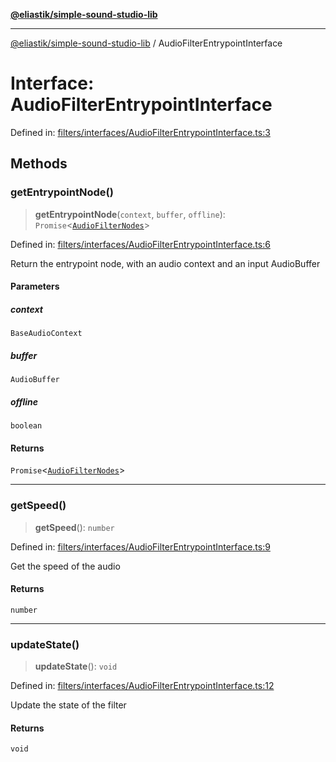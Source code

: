 [**@eliastik/simple-sound-studio-lib**](../README.md)

***

[@eliastik/simple-sound-studio-lib](../globals.md) / AudioFilterEntrypointInterface

# Interface: AudioFilterEntrypointInterface

Defined in: [filters/interfaces/AudioFilterEntrypointInterface.ts:3](https://github.com/Eliastik/simple-sound-studio-lib/blob/b65a8fd23e374795fe23a2588430ae96578f8619/lib/filters/interfaces/AudioFilterEntrypointInterface.ts#L3)

## Methods

### getEntrypointNode()

> **getEntrypointNode**(`context`, `buffer`, `offline`): `Promise`\<[`AudioFilterNodes`](AudioFilterNodes.md)\>

Defined in: [filters/interfaces/AudioFilterEntrypointInterface.ts:6](https://github.com/Eliastik/simple-sound-studio-lib/blob/b65a8fd23e374795fe23a2588430ae96578f8619/lib/filters/interfaces/AudioFilterEntrypointInterface.ts#L6)

Return the entrypoint node, with an audio context and an input AudioBuffer

#### Parameters

##### context

`BaseAudioContext`

##### buffer

`AudioBuffer`

##### offline

`boolean`

#### Returns

`Promise`\<[`AudioFilterNodes`](AudioFilterNodes.md)\>

***

### getSpeed()

> **getSpeed**(): `number`

Defined in: [filters/interfaces/AudioFilterEntrypointInterface.ts:9](https://github.com/Eliastik/simple-sound-studio-lib/blob/b65a8fd23e374795fe23a2588430ae96578f8619/lib/filters/interfaces/AudioFilterEntrypointInterface.ts#L9)

Get the speed of the audio

#### Returns

`number`

***

### updateState()

> **updateState**(): `void`

Defined in: [filters/interfaces/AudioFilterEntrypointInterface.ts:12](https://github.com/Eliastik/simple-sound-studio-lib/blob/b65a8fd23e374795fe23a2588430ae96578f8619/lib/filters/interfaces/AudioFilterEntrypointInterface.ts#L12)

Update the state of the filter

#### Returns

`void`

